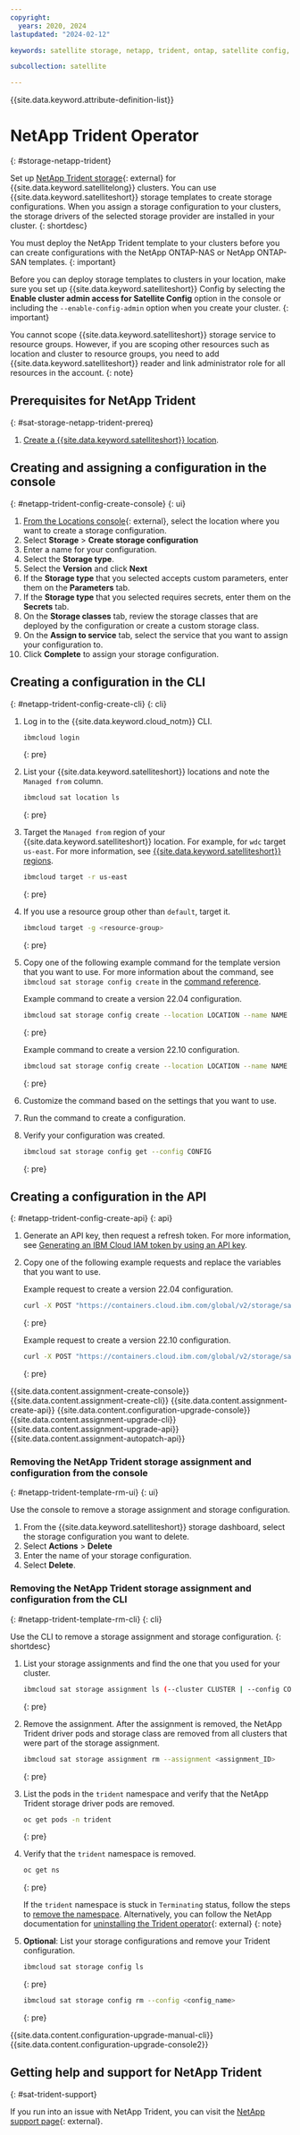 ```yaml
---
copyright:
  years: 2020, 2024
lastupdated: "2024-02-12"

keywords: satellite storage, netapp, trident, ontap, satellite config, satellite configurations,

subcollection: satellite

---
```


{{site.data.keyword.attribute-definition-list}}

# NetApp Trident Operator
{: #storage-netapp-trident}

Set up [NetApp Trident storage](https://netapp-trident.readthedocs.io/en/stable-v20.07/){: external} for {{site.data.keyword.satellitelong}} clusters. You can use {{site.data.keyword.satelliteshort}} storage templates to create storage configurations. When you assign a storage configuration to your clusters, the storage drivers of the selected storage provider are installed in your cluster.
{: shortdesc}

You must deploy the NetApp Trident template to your clusters before you can create configurations with the NetApp ONTAP-NAS or NetApp ONTAP-SAN templates.
{: important}

Before you can deploy storage templates to clusters in your location, make sure you set up {{site.data.keyword.satelliteshort}} Config by selecting the **Enable cluster admin access for Satellite Config** option in the console or including the `--enable-config-admin` option when you create your cluster.
{: important}

You cannot scope {{site.data.keyword.satelliteshort}} storage service to resource groups. However, if you are scoping other resources such as location and cluster to resource groups, you need to add {{site.data.keyword.satelliteshort}} reader and link administrator role for all resources in the account.
{: note}

## Prerequisites for NetApp Trident
{: #sat-storage-netapp-trident-prereq}

1. [Create a {{site.data.keyword.satelliteshort}} location](/docs/satellite?topic=satellite-locations).






## Creating and assigning a configuration in the console
{: #netapp-trident-config-create-console}
{: ui}


1. [From the Locations console](https://cloud.ibm.com/satellite/locations){: external}, select the location where you want to create a storage configuration.
1. Select **Storage** > **Create storage configuration**
1. Enter a name for your configuration.
1. Select the **Storage type**.
1. Select the **Version** and click **Next**
1. If the **Storage type** that you selected accepts custom parameters, enter them on the **Parameters** tab.
1. If the **Storage type** that you selected requires secrets, enter them on the **Secrets** tab.
1. On the **Storage classes** tab, review the storage classes that are deployed by the configuration or create a custom storage class.
1. On the **Assign to service** tab, select the service that you want to assign your configuration to.
1. Click **Complete** to assign your storage configuration.

## Creating a configuration in the CLI
{: #netapp-trident-config-create-cli}
{: cli}


1. Log in to the {{site.data.keyword.cloud_notm}} CLI.

    ```sh
    ibmcloud login
    ```
    {: pre}

1. List your {{site.data.keyword.satelliteshort}} locations and note the `Managed from` column.

    ```sh
    ibmcloud sat location ls
    ```
    {: pre}

1. Target the `Managed from` region of your {{site.data.keyword.satelliteshort}} location. For example, for `wdc` target `us-east`. For more information, see [{{site.data.keyword.satelliteshort}} regions](/docs/satellite?topic=satellite-sat-regions).

    ```sh
    ibmcloud target -r us-east
    ```
    {: pre}

1. If you use a resource group other than `default`, target it.

    ```sh
    ibmcloud target -g <resource-group>
    ```
    {: pre}
    
1. Copy one of the following example command for the template version that you want to use. For more information about the command, see `ibmcloud sat storage config create` in the [command reference](/docs/satellite?topic=satellite-satellite-cli-reference#storage-config-create-cli).


    Example command to create a version 22.04 configuration.

    ```sh
    ibmcloud sat storage config create --location LOCATION --name NAME --template-name netapp-trident --template-version 22.04
    ```
    {: pre}

    Example command to create a version 22.10 configuration.

    ```sh
    ibmcloud sat storage config create --location LOCATION --name NAME --template-name netapp-trident --template-version 22.10
    ```
    {: pre}


1. Customize the command based on the settings that you want to use.

1. Run the command to create a configuration.

1. Verify your configuration was created.
    ```sh
    ibmcloud sat storage config get --config CONFIG
    ```
    {: pre}

## Creating a configuration in the API
{: #netapp-trident-config-create-api}
{: api}

1. Generate an API key, then request a refresh token. For more information, see [Generating an IBM Cloud IAM token by using an API key](/docs/account?topic=account-iamtoken_from_apikey).

1. Copy one of the following example requests and replace the variables that you want to use.


    Example request to create a version 22.04 configuration.

    ```sh
    curl -X POST "https://containers.cloud.ibm.com/global/v2/storage/satellite/createStorageConfigurationByController" -H "accept: application/json" -H "Authorization: TOKEN" -H "Content-Type: application/json" -d "{ \"config-name\": \"string\", \"controller\": \"string\", \"storage-class-parameters\": [ { \"additionalProp1\": \"string\", \"additionalProp2\": \"string\", \"additionalProp3\": \"string\" } ], \"storage-template-name\": \"netapp-trident\", \"storage-template-version\": \"22.04\", \"update-assignments\": true}
    ```
    {: pre}

    Example request to create a version 22.10 configuration.

    ```sh
    curl -X POST "https://containers.cloud.ibm.com/global/v2/storage/satellite/createStorageConfigurationByController" -H "accept: application/json" -H "Authorization: TOKEN" -H "Content-Type: application/json" -d "{ \"config-name\": \"string\", \"controller\": \"string\", \"storage-class-parameters\": [ { \"additionalProp1\": \"string\", \"additionalProp2\": \"string\", \"additionalProp3\": \"string\" } ], \"storage-template-name\": \"netapp-trident\", \"storage-template-version\": \"22.10\", \"update-assignments\": true}
    ```
    {: pre}







{{site.data.content.assignment-create-console}}
{{site.data.content.assignment-create-cli}}
{{site.data.content.assignment-create-api}}
{{site.data.content.configuration-upgrade-console}}
{{site.data.content.assignment-upgrade-cli}}
{{site.data.content.assignment-upgrade-api}}
{{site.data.content.assignment-autopatch-api}}


### Removing the NetApp Trident storage assignment and configuration from the console
{: #netapp-trident-template-rm-ui}
{: ui}

Use the console to remove a storage assignment and storage configuration.

1. From the {{site.data.keyword.satelliteshort}} storage dashboard, select the storage configuration you want to delete.
1. Select **Actions** > **Delete**
1. Enter the name of your storage configuration.
1. Select **Delete**.

### Removing the NetApp Trident storage assignment and configuration from the CLI
{: #netapp-trident-template-rm-cli}
{: cli}

Use the CLI to remove a storage assignment and storage configuration.
{: shortdesc}

1. List your storage assignments and find the one that you used for your cluster.
    ```sh
    ibmcloud sat storage assignment ls (--cluster CLUSTER | --config CONFIG | --location LOCATION | --service-cluster-id CLUSTER)
    ```
    {: pre}

2. Remove the assignment. After the assignment is removed, the NetApp Trident driver pods and storage class are removed from all clusters that were part of the storage assignment.
    ```sh
    ibmcloud sat storage assignment rm --assignment <assignment_ID>
    ```
    {: pre}

3. List the pods in the `trident` namespace and verify that the NetApp Trident storage driver pods are removed.
    ```sh
    oc get pods -n trident
    ```
    {: pre}

4. Verify that the `trident` namespace is removed.
    ```sh
    oc get ns
    ```
    {: pre}

    If the `trident` namespace is stuck in `Terminating` status, follow the steps to [remove the namespace](/docs/satellite?topic=satellite-storage-namespace-terminating). Alternatively, you can follow the NetApp documentation for [uninstalling the Trident operator](https://netapp-trident.readthedocs.io/en/stable-v20.07/kubernetes/operations/tasks/managing.html#uninstalling-with-the-trident-operator){: external}
    {: note}

5. **Optional**: List your storage configurations and remove your Trident configuration.
    ```sh
    ibmcloud sat storage config ls
    ```
    {: pre}

    ```sh
    ibmcloud sat storage config rm --config <config_name>
    ```
    {: pre}

{{site.data.content.configuration-upgrade-manual-cli}}
{{site.data.content.configuration-upgrade-console2}}

## Getting help and support for NetApp Trident
{: #sat-trident-support}

If you run into an issue with NetApp Trident, you can visit the [NetApp support page](https://netapp-trident.readthedocs.io/en/stable-v20.04/support/support.html){: external}. 


